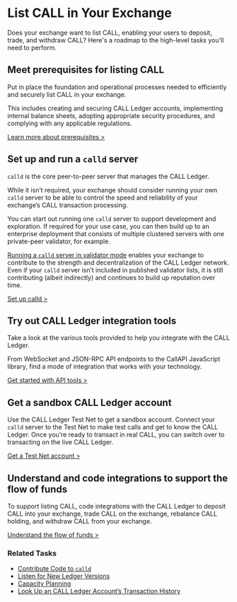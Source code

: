 # List CALL in Your Exchange

Does your exchange want to list CALL, enabling your users to deposit, trade, and withdraw CALL? Here's a roadmap to the high-level tasks you'll need to perform.

## Meet prerequisites for listing CALL

Put in place the foundation and operational processes needed to efficiently and securely list CALL in your exchange.

This includes creating and securing CALL Ledger accounts, implementing internal balance sheets, adopting appropriate security procedures, and complying with any applicable regulations.

[Learn more about prerequisites >](list-call-as-an-exchange.html#prerequisites-for-supporting-call)

## Set up and run a `calld` server

`calld` is the core peer-to-peer server that manages the CALL Ledger.

While it isn’t required, your exchange should consider running your own `calld` server to be able to control the speed and reliability of your exchange’s CALL transaction processing.

You can start out running one `calld` server to support development and exploration. If required for your use case, you can then build up to an enterprise deployment that consists of multiple clustered servers with one private-peer validator, for example.

[Running a `calld` server in validator mode](run-a-calld-validator.html) enables your exchange to contribute to the strength and decentralization of the CALL Ledger network. Even if your `calld` server isn’t included in published validator lists, it is still contributing (albeit indirectly) and continues to build up reputation over time.

[Set up calld >](manage-the-calld-server.html)
<!--{# Using code font on "calld" here breaks the buttonize effect #}-->

## Try out CALL Ledger integration tools

Take a look at the various tools provided to help you integrate with the CALL Ledger.

From WebSocket and JSON-RPC API endpoints to the CallAPI JavaScript library, find a mode of integration that works with your technology.

[Get started with API tools >](get-started-with-the-calld-api.html)

## Get a sandbox CALL Ledger account

Use the CALL Ledger Test Net to get a sandbox account. Connect your `calld` server to the Test Net to make test calls and get to know the CALL Ledger. Once you’re ready to transact in real CALL, you can switch over to transacting on the live CALL Ledger.

[Get a Test Net account >](call-test-net-faucet.html)

## Understand and code integrations to support the flow of funds

To support listing CALL, code integrations with the CALL Ledger to deposit CALL into your exchange, trade CALL on the exchange, rebalance CALL holding, and withdraw CALL from your exchange.

[Understand the flow of funds >](list-call-as-an-exchange.html#flow-of-funds)

### Related Tasks

- [Contribute Code to `calld`](contribute-code-to-calld.html)
- [Listen for New Ledger Versions](subscription-methods.html)
- [Capacity Planning](capacity-planning.html)
- [Look Up an CALL Ledger Account’s Transaction History](tx_history.html)

